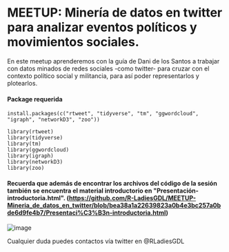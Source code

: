 
# MEETUP: Minería de datos en twitter para analizar eventos políticos y movimientos sociales.

En este meetup aprenderemos con la guía de Dani de los Santos a trabajar con datos minados de redes sociales -como twitter- para cruzar con el contexto político social y militancia, para así poder representarlos y plotearlos.


#### Package requerida
```
install.packages(c("rtweet", "tidyverse", "tm", "ggwordcloud", "igraph", "networkD3", "zoo"))

library(rtweet)
library(tidyverse)
library(tm)
library(ggwordcloud)
library(igraph)
library(networkD3)
library(zoo)
```


#### Recuerda que además de encontrar los archivos del código de la sesión también se encuentra el material introductorio en "Presentación-introductoria.html". (https://github.com/R-LadiesGDL/MEETUP-Mineria_de_datos_en_twitter/blob/bea38a1a22639823a0b4e3bc257a0bde6d9fe4b7/Presentaci%C3%B3n-introductoria.html)




![image](https://scontent.fgdl9-1.fna.fbcdn.net/v/t1.6435-9/209907595_192743209529953_2034718887704266615_n.png?_nc_cat=102&ccb=1-3&_nc_sid=730e14&_nc_eui2=AeE5exxf05pAzRVOdhCQts_uY9LXtTL8sMxj0te1MvywzJF1TUQ4CfuLrdTUysJGthul9GHHIukcUmLCm4aDTHTF&_nc_ohc=DsjjwkwvO5IAX-YfYeA&tn=ojiCLBgqTaTDUBgr&_nc_ht=scontent.fgdl9-1.fna&oh=57dca7731abfcae9c50fa1dc40391f01&oe=60E82EF6)


Cualquier duda puedes contactos vía twitter en @RLadiesGDL
